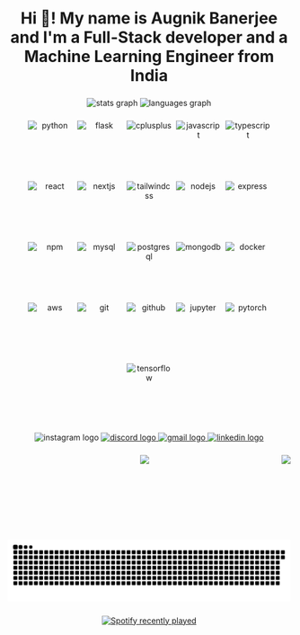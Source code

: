 <h1 align="center">Hi 👋! My name is Augnik Banerjee and I'm a Full-Stack developer and a Machine Learning Engineer from India</h1>

###

<div align="center">
  <img src="https://github-readme-stats.vercel.app/api?username=Augnik03&hide_title=false&hide_rank=false&show_icons=true&include_all_commits=true&count_private=true&disable_animations=false&theme=nightowl&locale=en&hide_border=true" height="150" alt="stats graph"  />
  <img src="https://github-readme-stats.vercel.app/api/top-langs?username=Augnik03&locale=en&hide_title=false&layout=compact&card_width=320&langs_count=5&theme=nightowl&hide_border=true" height="150" alt="languages graph"  />
</div>

###

<div align="center" style="display: flex; flex-wrap: wrap; justify-content: center; gap: 8px; align-items: center;">
  <img src="https://cdn.jsdelivr.net/gh/devicons/devicon/icons/python/python-original.svg" style="height: 100px !important; width: 80px !important;" alt="python" />
  <img src="https://cdn.jsdelivr.net/gh/devicons/devicon/icons/flask/flask-original.svg" style="height: 100px !important; width: 80px !important;" alt="flask" />
  <img src="https://cdn.jsdelivr.net/gh/devicons/devicon/icons/cplusplus/cplusplus-original.svg" style="height: 100px !important; width: 80px !important;" alt="cplusplus" />
  <img src="https://cdn.jsdelivr.net/gh/devicons/devicon/icons/javascript/javascript-original.svg" style="height: 100px !important; width: 80px !important;" alt="javascript" />
  <img src="https://cdn.jsdelivr.net/gh/devicons/devicon/icons/typescript/typescript-original.svg" style="height: 100px !important; width: 80px !important;" alt="typescript" />
  <img src="https://cdn.jsdelivr.net/gh/devicons/devicon/icons/react/react-original.svg" style="height: 100px !important; width: 80px !important;" alt="react" />
  <img src="https://cdn.jsdelivr.net/gh/devicons/devicon/icons/nextjs/nextjs-original.svg" style="height: 100px !important; width: 80px !important;" alt="nextjs" />
  <img src="https://cdn.jsdelivr.net/gh/devicons/devicon/icons/tailwindcss/tailwindcss-original-wordmark.svg" style="height: 100px !important; width: 80px !important;" alt="tailwindcss" />
  <img src="https://cdn.jsdelivr.net/gh/devicons/devicon/icons/nodejs/nodejs-original.svg" style="height: 100px !important; width: 80px !important;" alt="nodejs" />
  <img src="https://cdn.jsdelivr.net/gh/devicons/devicon/icons/express/express-original.svg" style="height: 100px !important; width: 80px !important;" alt="express" />
  <img src="https://cdn.jsdelivr.net/gh/devicons/devicon/icons/npm/npm-original-wordmark.svg" style="height: 100px !important; width: 80px !important;" alt="npm" />
  <img src="https://cdn.jsdelivr.net/gh/devicons/devicon/icons/mysql/mysql-original.svg" style="height: 100px !important; width: 80px !important;" alt="mysql" />
  <img src="https://cdn.jsdelivr.net/gh/devicons/devicon/icons/postgresql/postgresql-original.svg" style="height: 100px !important; width: 80px !important;" alt="postgresql" />
  <img src="https://cdn.jsdelivr.net/gh/devicons/devicon/icons/mongodb/mongodb-original.svg" style="height: 100px !important; width: 80px !important;" alt="mongodb" />
  <img src="https://cdn.jsdelivr.net/gh/devicons/devicon/icons/docker/docker-original.svg" style="height: 100px !important; width: 80px !important;" alt="docker" />
  <img src="https://cdn.jsdelivr.net/gh/devicons/devicon/icons/amazonwebservices/amazonwebservices-line-wordmark.svg" style="height: 100px !important; width: 80px !important;" alt="aws" />
  <img src="https://cdn.jsdelivr.net/gh/devicons/devicon/icons/git/git-original.svg" style="height: 100px !important; width: 80px !important;" alt="git" />
  <img src="https://cdn.jsdelivr.net/gh/devicons/devicon/icons/github/github-original.svg" style="height: 100px !important; width: 80px !important;" alt="github" />
  <img src="https://cdn.jsdelivr.net/gh/devicons/devicon/icons/jupyter/jupyter-original.svg" style="height: 100px !important; width: 80px !important;" alt="jupyter" />
  <img src="https://cdn.jsdelivr.net/gh/devicons/devicon/icons/pytorch/pytorch-original.svg" style="height: 100px !important; width: 80px !important;" alt="pytorch" />
  <img src="https://cdn.jsdelivr.net/gh/devicons/devicon/icons/tensorflow/tensorflow-original.svg" style="height: 100px !important; width: 80px !important;" alt="tensorflow" />
</div>

###

<div align="center">
  <img src="https://raw.githubusercontent.com/maurodesouza/profile-readme-generator/master/src/assets/icons/social/instagram/default.svg" width="47" height="35" alt="instagram logo"  />
  <a href="discordapp.com/users/phox2458" target="_blank">
    <img src="https://raw.githubusercontent.com/maurodesouza/profile-readme-generator/master/src/assets/icons/social/discord/default.svg" width="47" height="35" alt="discord logo"  />
  </a>
  <a href="shresnik2004@gmail.com" target="_blank">
    <img src="https://raw.githubusercontent.com/maurodesouza/profile-readme-generator/master/src/assets/icons/social/gmail/default.svg" width="47" height="35" alt="gmail logo"  />
  </a>
  <a href="www.linkedin.com/in/augnik-banerjee" target="_blank">
    <img src="https://raw.githubusercontent.com/maurodesouza/profile-readme-generator/master/src/assets/icons/social/linkedin/default.svg" width="47" height="35" alt="linkedin logo"  />
  </a>
</div>

###

<img align="right" height="150" src="https://media.giphy.com/media/MDJ9IbxxvDUQM/giphy.gif?cid=790b76114gjvttfviuf44sjjvcl5vhrsfjjacthy4u50t8cu&ep=v1_gifs_trending&rid=giphy.gif&ct=g"  />

###

<div align="center">
  <img src="https://profile-counter.glitch.me/Augnik03/count.svg?"  />
</div>

###

<br clear="both">

<img src="https://raw.githubusercontent.com/Augnik03/Augnik03/output/snake.svg" alt="Snake animation" />

###

<div align="center">
  <a href="https://open.spotify.com/user/b3yb5peotuf58g2qjgrzfahff">
    <img src="https://spotify-recently-played-readme.vercel.app/api?user=b3yb5peotuf58g2qjgrzfahff&count=5&unique=false" alt="Spotify recently played"  />
  </a>
</div>
